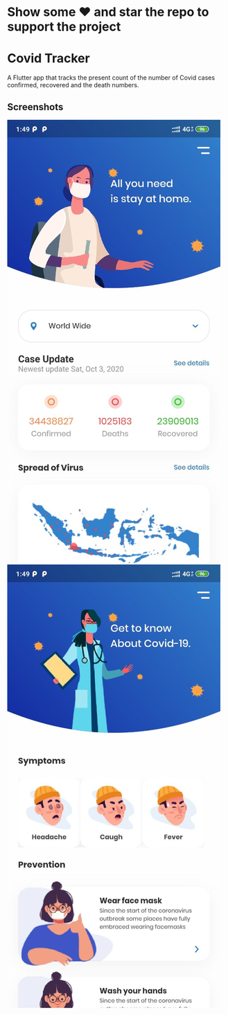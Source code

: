 # Show some ❤️ and star the repo to support the project
# Covid Tracker

A Flutter app that tracks the present count of the number of Covid cases confirmed, recovered and the death numbers. 

## Screenshots

  ![](assets/ss1.jpg)
  ![](assets/ss2.jpg)






